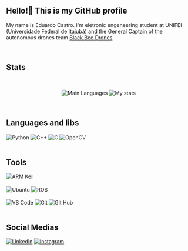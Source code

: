 ## Hello!👋 This is my GitHub profile
My name is Eduardo Castro. I'm eletronic engeneering student at UNIFEI (Universidade Federal de Itajubá) and the General Captain of the autonomous drones team [Black Bee Drones](https://blackbeedrones.com)

</br>

## Stats

</br>

<div align="center">
  
![Main Languages](https://github-readme-stats.vercel.app/api/top-langs/?username=Eduard0Castro&theme=blue-green)
![My stats](https://github-readme-stats.vercel.app/api?username=Eduard0Castro&show_icons=true&theme=transparent) 

</div>

</br>

## Languages and libs
<div style = "display: inline_block">
  
  <img align="center" alt ="Python" src="https://img.shields.io/badge/python-3670A0?style=for-the-badge&logo=python&logoColor=ffdd54"/>
  <img align="center" alt ="C++" src="https://img.shields.io/badge/C%2B%2B-00599C?style=for-the-badge&logo=c%2B%2B&logoColor=white"/>
  <img align="center" alt ="C" src="https://img.shields.io/badge/C-00599C?style=for-the-badge&logo=c&logoColor=white"/>
  <img align="center" alt ="OpenCV" src="https://img.shields.io/badge/OpenCV-5C3EE8.svg?style=for-the-badge&logo=OpenCV&logoColor=white"/>
 
</div>

</br>

## Tools
<div style = "display: inline_block">
  
   <img align="center" alt ="ARM Keil" src="https://img.shields.io/badge/Arm%20Keil-394049.svg?style=for-the-badge&logo=Arm-Keil&logoColor=white"/>
   
   </br>
   </br>
   
   <img align="center" alt ="Ubuntu" src="https://img.shields.io/badge/Ubuntu-E95420?style=for-the-badge&logo=ubuntu&logoColor=white"/>
   <img align="center" alt ="ROS" src="https://img.shields.io/badge/ROS-22314E?style=for-the-badge&logo=ROS&logoColor=white"/>

</br>
</br>
  <img align="center" alt ="VS Code" src="https://img.shields.io/badge/Visual%20Studio%20Code-0078d7.svg?style=for-the-badge&logo=visual-studio-                    code&logoColor=white"/>
 
  <img align="center" alt ="Git" src="https://img.shields.io/badge/git-%23F05033.svg?style=for-the-badge&logo=git&logoColor=white"/>
  <img align="center" alt ="Git Hub" src="https://img.shields.io/badge/github-%23121011.svg?style=for-the-badge&logo=github&logoColor=white"/>

</div>

</br>

## Social Medias

[![LinkedIn](https://img.shields.io/badge/LinkedIn-0077B5?style=for-the-badge&logo=linkedin&logoColor=white)](https://www.linkedin.com/in/eduardo-castro-817059213/)
[![Instagram](https://img.shields.io/badge/Instagram-E4405F?style=for-the-badge&logo=instagram&logoColor=white)](https://www.instagram.com/eduardojscastro)


